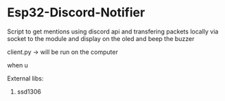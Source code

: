 # Esp32-Discord-Notifier

Script to get mentions using discord api and transfering packets locally via socket to the module and display on the oled and beep the buzzer

client.py  -> will be run on the computer

when u


External libs:
1. ssd1306 

